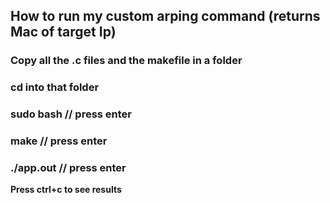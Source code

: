 ## How to run my custom arping command (returns Mac of target Ip)

### Copy all the .c files and the makefile in a folder
### cd into that folder
### sudo bash  // press enter
### make       // press enter
### ./app.out <iterface Name> <targetIp> // press enter

<b>  Press ctrl+c to see results</b>
